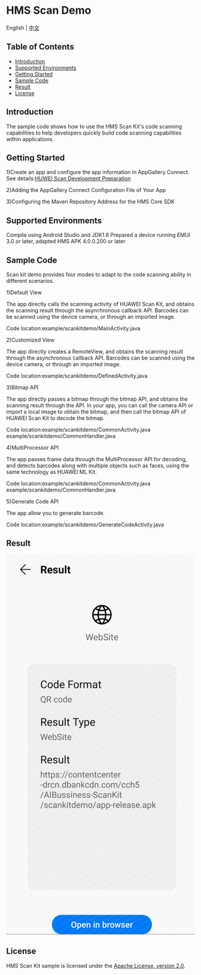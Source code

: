 # HMS Scan Demo

English | [中文](https://github.com/HMS-Core/hms-scan-demo/blob/master/README_ZH.md)

## Table of Contents

 * [Introduction](#introduction)
 * [Supported Environments ](#supported-environments )
 * [Getting Started](#getting-started)
 * [Sample Code](#sample-code)
 * [Result](#result)
 * [License](#license)
 
 
## Introduction
The sample code shows how to use the HMS Scan Kit's code scanning capabilities to help developers quickly build code scanning capabilities within applications.

## Getting Started
1)Create an app and configure the app information in AppGallery Connect.
See details:[HUWEI Scan Development Preparation](https://developer.huawei.com/consumer/en/doc/development/HMSCore-Guides/android-config-agc-0000001050043955)

2)Adding the AppGallery Connect Configuration File of Your App

3)Configuring the Maven Repository Address for the HMS Core SDK

## Supported Environments
Compile using Android Studio and JDK1.8
Prepared a device running EMUI 3.0 or later, adapted HMS APK 4.0.0.200 or later
	
## Sample Code
Scan kit demo provides four modes to adapt to the code scanning ability in different scenarios.

1)Default View

The app directly calls the scanning activity of HUAWEI Scan Kit, and obtains the scanning result through the asynchronous callback API. Barcodes can be scanned using the device camera, or through an imported image.

Code location:example/scankitdemo/MainActivity.java

2)Customized View

The app directly creates a RemoteView, and obtains the scanning result through the asynchronous callback API. Barcodes can be scanned using the device camera, or through an imported image.

Code location:example/scankitdemo/DefinedActivity.java

3)Bitmap API

The app directly passes a bitmap through the bitmap API, and obtains the scanning result through the API. In your app, you can call the camera API or import a local image to obtain the bitmap, and then call the bitmap API of HUAWEI Scan Kit to decode the bitmap.

Code location:example/scankitdemo/CommonActivity.java example/scankitdemo/CommonHandler.java

4)MultiProcessor API

The app passes frame data through the MultiProcessor API for decoding, and detects barcodes along with multiple objects such as faces, using the same technology as HUAWEI ML Kit.

Code location:example/scankitdemo/CommonActivity.java example/scankitdemo/CommonHandler.java
	
5)Generate Code API

The app allow you to generate barcode.

Code location:example/scankitdemo/GenerateCodeActivity.java

## Result
![image](Screenshot.jpg)

##  License
HMS Scan Kit sample is licensed under the [Apache License, version 2.0](http://www.apache.org/licenses/LICENSE-2.0).


